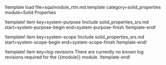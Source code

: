 !template load file=sqa/module_rtm.md.template category=solid_properties module=Solid Properties

!template! item key=system-purpose
!include solid_properties_srs.md start=system-purpose-begin end=system-purpose-finish
!template-end!

!template! item key=system-scope
!include solid_properties_srs.md start=system-scope-begin end=system-scope-finish
!template-end!

!template! item key=log-revisions
There are currently no known log revisions required for the {{module}} module.
!template-end!
